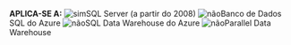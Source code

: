 <Token>**APLICA-SE A:** ![sim](media/yes.png)SQL Server (a partir do 2008) ![não](media/no.png)Banco de Dados SQL do Azure ![não](media/no.png)SQL Data Warehouse do Azure ![não](media/no.png)Parallel Data Warehouse </Token>

